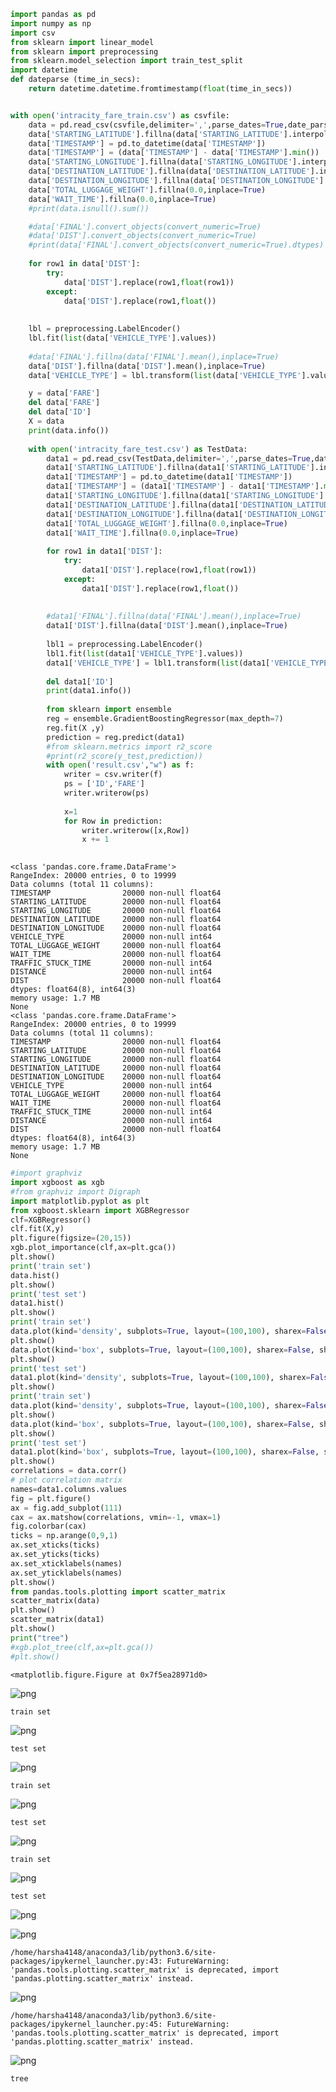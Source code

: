 

```python
import pandas as pd
import numpy as np
import csv
from sklearn import linear_model
from sklearn import preprocessing
from sklearn.model_selection import train_test_split
import datetime
def dateparse (time_in_secs):    
    return datetime.datetime.fromtimestamp(float(time_in_secs))


with open('intracity_fare_train.csv') as csvfile:
	data = pd.read_csv(csvfile,delimiter=',',parse_dates=True,date_parser=dateparse) 
	data['STARTING_LATITUDE'].fillna(data['STARTING_LATITUDE'].interpolate(),inplace=True)
	data['TIMESTAMP'] = pd.to_datetime(data['TIMESTAMP'])
	data['TIMESTAMP'] = (data['TIMESTAMP'] - data['TIMESTAMP'].min())  / np.timedelta64(1,'D')
	data['STARTING_LONGITUDE'].fillna(data['STARTING_LONGITUDE'].interpolate(),inplace=True)
	data['DESTINATION_LATITUDE'].fillna(data['DESTINATION_LATITUDE'].interpolate(),inplace=True)
	data['DESTINATION_LONGITUDE'].fillna(data['DESTINATION_LONGITUDE'].interpolate(),inplace=True)
	data['TOTAL_LUGGAGE_WEIGHT'].fillna(0.0,inplace=True)
	data['WAIT_TIME'].fillna(0.0,inplace=True)
	#print(data.isnull().sum())

	#data['FINAL'].convert_objects(convert_numeric=True)
	#data['DIST'].convert_objects(convert_numeric=True)
	#print(data['FINAL'].convert_objects(convert_numeric=True).dtypes)
	
	for row1 in data['DIST']:
		try:
			data['DIST'].replace(row1,float(row1))
		except:
			data['DIST'].replace(row1,float())
	
	
	lbl = preprocessing.LabelEncoder()
	lbl.fit(list(data['VEHICLE_TYPE'].values))
	
	#data['FINAL'].fillna(data['FINAL'].mean(),inplace=True)
	data['DIST'].fillna(data['DIST'].mean(),inplace=True)
	data['VEHICLE_TYPE'] = lbl.transform(list(data['VEHICLE_TYPE'].values))

	y = data['FARE']
	del data['FARE']
	del data['ID']
	X = data
	print(data.info())
	
	with open('intracity_fare_test.csv') as TestData:
		data1 = pd.read_csv(TestData,delimiter=',',parse_dates=True,date_parser=dateparse)
		data1['STARTING_LATITUDE'].fillna(data1['STARTING_LATITUDE'].interpolate(),inplace=True)
		data1['TIMESTAMP'] = pd.to_datetime(data1['TIMESTAMP'])
		data1['TIMESTAMP'] = (data1['TIMESTAMP'] - data1['TIMESTAMP'].min())  / np.timedelta64(1,'D')
		data1['STARTING_LONGITUDE'].fillna(data1['STARTING_LONGITUDE'].interpolate(),inplace=True)
		data1['DESTINATION_LATITUDE'].fillna(data1['DESTINATION_LATITUDE'].interpolate(),inplace=True)
		data1['DESTINATION_LONGITUDE'].fillna(data1['DESTINATION_LONGITUDE'].interpolate(),inplace=True)
		data1['TOTAL_LUGGAGE_WEIGHT'].fillna(0.0,inplace=True)
		data1['WAIT_TIME'].fillna(0.0,inplace=True)
	
		for row1 in data1['DIST']:
			try:
				data1['DIST'].replace(row1,float(row1))
			except:
				data1['DIST'].replace(row1,float())
			
		
		#data1['FINAL'].fillna(data['FINAL'].mean(),inplace=True)
		data1['DIST'].fillna(data['DIST'].mean(),inplace=True)
		
		lbl1 = preprocessing.LabelEncoder()
		lbl1.fit(list(data1['VEHICLE_TYPE'].values))
		data1['VEHICLE_TYPE'] = lbl1.transform(list(data1['VEHICLE_TYPE'].values))
		
		del data1['ID']
		print(data1.info())
		
		from sklearn import ensemble
		reg = ensemble.GradientBoostingRegressor(max_depth=7)
		reg.fit(X ,y)	
		prediction = reg.predict(data1)
		#from sklearn.metrics import r2_score
		#print(r2_score(y_test,prediction))
		with open('result.csv',"w") as f:
			writer = csv.writer(f)
			ps = ['ID','FARE']
			writer.writerow(ps)
			
			x=1
			for Row in prediction:
				writer.writerow([x,Row])
				x += 1
			
```

    <class 'pandas.core.frame.DataFrame'>
    RangeIndex: 20000 entries, 0 to 19999
    Data columns (total 11 columns):
    TIMESTAMP                20000 non-null float64
    STARTING_LATITUDE        20000 non-null float64
    STARTING_LONGITUDE       20000 non-null float64
    DESTINATION_LATITUDE     20000 non-null float64
    DESTINATION_LONGITUDE    20000 non-null float64
    VEHICLE_TYPE             20000 non-null int64
    TOTAL_LUGGAGE_WEIGHT     20000 non-null float64
    WAIT_TIME                20000 non-null float64
    TRAFFIC_STUCK_TIME       20000 non-null int64
    DISTANCE                 20000 non-null int64
    DIST                     20000 non-null float64
    dtypes: float64(8), int64(3)
    memory usage: 1.7 MB
    None
    <class 'pandas.core.frame.DataFrame'>
    RangeIndex: 20000 entries, 0 to 19999
    Data columns (total 11 columns):
    TIMESTAMP                20000 non-null float64
    STARTING_LATITUDE        20000 non-null float64
    STARTING_LONGITUDE       20000 non-null float64
    DESTINATION_LATITUDE     20000 non-null float64
    DESTINATION_LONGITUDE    20000 non-null float64
    VEHICLE_TYPE             20000 non-null int64
    TOTAL_LUGGAGE_WEIGHT     20000 non-null float64
    WAIT_TIME                20000 non-null float64
    TRAFFIC_STUCK_TIME       20000 non-null int64
    DISTANCE                 20000 non-null int64
    DIST                     20000 non-null float64
    dtypes: float64(8), int64(3)
    memory usage: 1.7 MB
    None



```python
#import graphviz
import xgboost as xgb
#from graphviz import Digraph
import matplotlib.pyplot as plt
from xgboost.sklearn import XGBRegressor
clf=XGBRegressor()
clf.fit(X,y)
plt.figure(figsize=(20,15))
xgb.plot_importance(clf,ax=plt.gca())
plt.show()
print('train set')
data.hist()
plt.show()
print('test set')
data1.hist()
plt.show()
print('train set')
data.plot(kind='density', subplots=True, layout=(100,100), sharex=False)
plt.show()
data.plot(kind='box', subplots=True, layout=(100,100), sharex=False, sharey=False)
plt.show()
print('test set')
data1.plot(kind='density', subplots=True, layout=(100,100), sharex=False)
plt.show()
print('train set')
data.plot(kind='density', subplots=True, layout=(100,100), sharex=False)
plt.show()
data.plot(kind='box', subplots=True, layout=(100,100), sharex=False, sharey=False)
plt.show()
print('test set')
data1.plot(kind='box', subplots=True, layout=(100,100), sharex=False, sharey=False)
plt.show()
correlations = data.corr()
# plot correlation matrix
names=data1.columns.values
fig = plt.figure()
ax = fig.add_subplot(111)
cax = ax.matshow(correlations, vmin=-1, vmax=1)
fig.colorbar(cax)
ticks = np.arange(0,9,1)
ax.set_xticks(ticks)
ax.set_yticks(ticks)
ax.set_xticklabels(names)
ax.set_yticklabels(names)
plt.show()
from pandas.tools.plotting import scatter_matrix
scatter_matrix(data)
plt.show()
scatter_matrix(data1)
plt.show()
print("tree")
#xgb.plot_tree(clf,ax=plt.gca())
#plt.show()
```


    <matplotlib.figure.Figure at 0x7f5ea28971d0>



![png](output_1_1.png)


    train set



![png](output_1_3.png)


    test set



![png](output_1_5.png)


    train set



![png](output_1_7.png)


    test set



![png](output_1_9.png)


    train set



![png](output_1_11.png)


    test set



![png](output_1_13.png)



![png](output_1_14.png)


    /home/harsha4148/anaconda3/lib/python3.6/site-packages/ipykernel_launcher.py:43: FutureWarning: 'pandas.tools.plotting.scatter_matrix' is deprecated, import 'pandas.plotting.scatter_matrix' instead.



![png](output_1_16.png)


    /home/harsha4148/anaconda3/lib/python3.6/site-packages/ipykernel_launcher.py:45: FutureWarning: 'pandas.tools.plotting.scatter_matrix' is deprecated, import 'pandas.plotting.scatter_matrix' instead.



![png](output_1_18.png)


    tree

